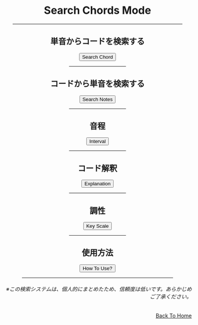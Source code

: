 <html lang="ja">
  <head>
    <meta charset="UTF-8">
  </head>
  <body>
    <div align="center">
      <h1>Search Chords Mode</h1>
      <hr size="2" width="90%" align="center" color="blue">
      <h2>単音からコードを検索する</h2>
      <a href="https://takajo-soft08.github.io/SearchChord/Parts/FromSolo.html">
         <input type="button" value="Search Chord">
      </a>
      <hr size="2" width="30%" align="center" color="grey">
      <h2>コードから単音を検索する</h2>
      <a href="https://takajo-soft08.github.io/SearchChord/Parts/FromChord.html">
         <input type="button" value="Search Notes">
      </a>
      <hr size="2" width="30%" align="center" color="grey">
      <h2>音程</h2>
      <a href="https://takajo-soft08.github.io/SearchChord/Parts/Interval.html">
         <input type="button" value="Interval">
      </a>
      <hr size="2" width="30%" align="center" color="grey">
      <h2>コード解釈</h2>
      <a href="https://takajo-soft08.github.io/SearchChord/Parts/Explanation.html">
         <input type="button" value="Explanation">
      </a>      
      <hr size="2" width="30%" align="center" color="grey">
      <h2>調性</h2>
      <a href="https://takajo-soft08.github.io/SearchChord/Parts/Scale.html">
         <input type="button" value="Key Scale">
      </a>      
      <hr size="2" width="30%" align="center" color="grey">
      <h2>使用方法</h2>
      <a href="https://takajo-soft08.github.io/SearchChord/Parts/HowToUse.html">
         <input type="button" value="How To Use?">
      </a>
      <hr size="2" width="80%" align="center" color="orange">
      <h6 align="right">※この検索システムは、個人的にまとめたため、信頼度は低いです。あらかじめご了承ください。</h6>
    </div>
    <div align="right">
      <a href="https://takajo-soft08.github.io/SearchChord/" align="right">
        Back To Home
      </a>
    </div>
  </body>
</html>

